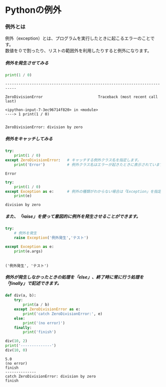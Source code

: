 # Pythonの例外
### 例外とは
例外（exception）とは、プログラムを実行したときに起こるエラーのことです。  
数値を０で割ったり、リストの範囲外を利用したりすると例外になります。  
##### 例外を発生させてみる


```python
print(1 / 0)
```


    ---------------------------------------------------------------------------

    ZeroDivisionError                         Traceback (most recent call last)

    <ipython-input-7-3ec96714f820> in <module>
    ----> 1 print(1 / 0)
    

    ZeroDivisionError: division by zero


##### 例外をキャッチしてみる


```python
try:
    print(1 / 0)
except ZeroDivisionError:   # キャッチする例外クラス名を指定します。
    print('Error')          # 例外クラス名はエラーが起きたときに表示されています。
```

    Error



```python
try:
    print(1 / 0)
except Exception as e:      # 例外の種類がわからない場合は「Exception」を指定します 
    print(e)
```

    division by zero


##### また、「raise」を使って意図的に例外を発生させることができます。


```python
try:
    # 例外を発生
    raise Exception('例外発生','テスト')

except Exception as e:
    print(e.args)
    
```

    ('例外発生', 'テスト')


##### 例外が発生しなかったときの処理を「else」、終了時に常に行う処理を「finally」で記述できます。


```python
def div(a, b):
    try:
        print(a / b)
    except ZeroDivisionError as e:
        print('catch ZeroDivisionError:', e)
    else:
        print('(no error)')
    finally:
        print('finish')

div(10, 2)
print('--------------')
div(10, 0)
```

    5.0
    (no error)
    finish
    --------------
    catch ZeroDivisionError: division by zero
    finish
